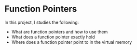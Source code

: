 # Function Pointers
In this project, I studies the following:
* What are function pointers and how to use them
* What does a function pointer exactly hold
* Where does a function pointer point to in the virtual memory
